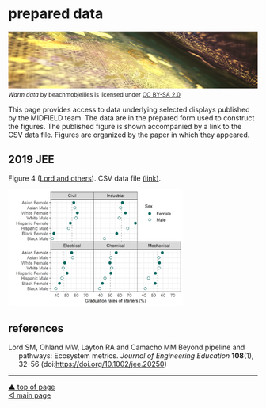 prepared data
================

![](../resources/data-image-rev.png) <small> <br> <i>Warm data</i> by
beachmobjellies is licensed under
<a href="https://creativecommons.org/licenses/by-sa/2.0/legalcode">CC
BY-SA 2.0</a> <br> </small>

This page provides access to data underlying selected displays published
by the MIDFIELD team. The data are in the prepared form used to
construct the figures. The published figure is shown accompanied by a
link to the CSV data file. Figures are organized by the paper in which
they appeared.

## 2019 JEE

Figure 4 ([Lord and others](#ref-Lord+Ohland+Layton+Camacho:2019)). CSV
data file [(link)](data/2019-jee-figure-4-data.csv).

<img src="../resources/fig004-grad-rate.png" width="70%"/>

## references

<div id="refs" class="references csl-bib-body hanging-indent">

<div id="ref-Lord+Ohland+Layton+Camacho:2019" class="csl-entry">

Lord SM, Ohland MW, Layton RA and Camacho MM <span class="nocase">Beyond
pipeline and pathways: Ecosystem metrics</span>. *Journal of Engineering
Education* **108**(1), 32–56 (doi:<https://doi.org/10.1002/jee.20250>)

</div>

</div>

------------------------------------------------------------------------

<a href="#top">▲ top of page</a>  
[◁ main page](../README.md)
